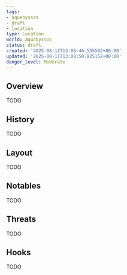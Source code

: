 ```yaml
---
tags:
- aquabyssos
- draft
- location
type: Location
world: Aquabyssos
status: draft
created: '2025-08-11T13:08:46.555582+00:00'
updated: '2025-08-11T13:08:50.925152+00:00'
danger_level: Moderate
---
```



## Overview

TODO
## History

TODO
## Layout

TODO
## Notables

TODO
## Threats

TODO
## Hooks

TODO

